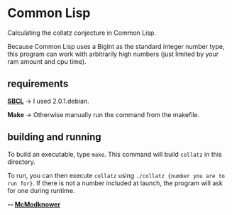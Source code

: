 # Common Lisp

Calculating the collatz conjecture in Common Lisp.

Because Common Lisp uses a BigInt as the standard integer number type, this program can work with arbitrarily high numbers (just limited by your ram amount and cpu time).

## requirements

**[SBCL](http://www.sbcl.org/)** -> I used 2.0.1.debian.

**Make** -> Otherwise manually run the command from the makefile.

## building and running

To build an executable, type `make`. This command will build `collatz` in this directory.

To run, you can then execute `collatz` using `./collatz {number you are to run for}`. If there is not a number included at launch, the program will ask for one during runtime. 

**-- [McModknower](https://github.com/McModknower)**
